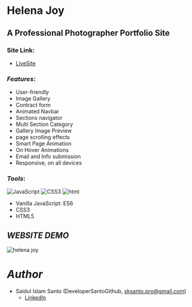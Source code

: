 # Helena Joy
## A Professional Photographer Portfolio Site

### Site Link:
- [LiveSite](https://developersantogithub.github.io/Project-Photographer-Portfolio/)

### *Features*:

* User-friendly 
* Image Gallery
* Contract form 
* Animated Navbar
* Sections navigator
* Multi Section Category
* Gallery Image Preview
* page scrolling effects
* Smart Page Animation
* On Hover Animations
* Email and Info submission
* Responsive, on all devices

### *Tools*: 
![JavaScript](https://user-images.githubusercontent.com/72430572/208607054-2eb2d630-61ab-4ba5-a41e-db74245806ec.png)
![CSS3](https://user-images.githubusercontent.com/72430572/208829969-897cf45f-d6da-4200-8ac0-33d73ab58417.png)
![html](https://user-images.githubusercontent.com/72430572/208606664-b2c0a15c-e3be-4864-953a-cb2672851d36.png)
</br>
* Vanilla JavaScript: ES6 
* CSS3
* HTML5


## *WEBSITE DEMO*
![helena joy](https://user-images.githubusercontent.com/72430572/208861287-be5fcc78-091e-4907-afbd-657550190a17.png)


# *Author*

* Saidul Islam Santo (DeveloperSantoGithub, sksanto.pro@gmail.com)
  - [LinkedIn](https://www.linkedin.com/in/saidul-islam-santo/)
